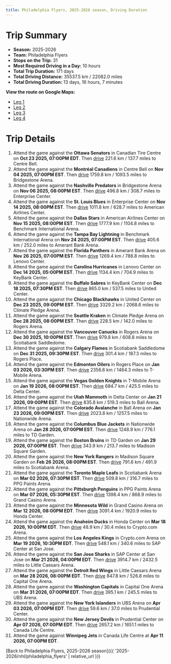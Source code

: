 ```yaml
---
title: Philadelphia Flyers, 2025-2026 season, Driving Duration
---
```


# Trip Summary
- **Season:** 2025-2026
- **Team:** Philadelphia Flyers
- **Stops on the Trip:** 31
- **Most Required Driving in a Day:** 10 hours
- **Total Trip Duration:** 171 days
- **Total Driving Distance:** 35537.5 km / 22082.0 miles
- **Total Driving Duration:** 13 days, 16 hours, 7 minutes

**View the route on Google Maps:**
- [Leg 1](https://www.google.com/maps/dir/Canadian+Tire+Centre+Ottawa/Centre+Bell+Montréal/Bridgestone+Arena+Nashville/Enterprise+Center+St.+Louis/American+Airlines+Center+Dallas/Benchmark+International+Arena+Tampa+Bay/Amerant+Bank+Arena+Florida/Lenovo+Center+Carolina/KeyBank+Center+Buffalo/United+Center+Chicago)
- [Leg 2](https://www.google.com/maps/dir/United+Center+Chicago/Climate+Pledge+Arena+Seattle/Rogers+Arena+Vancouver/Scotiabank+Saddledome+Calgary/Rogers+Place+Edmonton/T-Mobile+Arena+Vegas/Delta+Center+Utah/Ball+Arena+Colorado/Nationwide+Arena+Columbus/TD+Garden+Boston)
- [Leg 3](https://www.google.com/maps/dir/TD+Garden+Boston/Madison+Square+Garden+New+York/Scotiabank+Arena+Toronto/PPG+Paints+Arena+Pittsburgh/Grand+Casino+Arena+Minnesota/Honda+Center+Anaheim/Crypto.com+Arena+Los+Angeles/SAP+Center+at+San+Jose+San+Jose/Little+Caesars+Arena+Detroit/Capital+One+Arena+Washington)
- [Leg 4](https://www.google.com/maps/dir/Capital+One+Arena+Washington/UBS+Arena+New+York/Prudential+Center+New+Jersey/Canada+Life+Centre+Winnipeg)

# Trip Details
1. Attend the game against the **Ottawa Senators** in Canadian Tire Centre on **Oct 23 2025, 07:00PM EDT**. Then [drive](https://www.google.com/maps/dir/Canadian+Tire+Centre+Ottawa/Centre+Bell+Montréal) 221.6 km / 137.7 miles to Centre Bell.
2. Attend the game against the **Montréal Canadiens** in Centre Bell on **Nov 04 2025, 07:00PM EST**. Then [drive](https://www.google.com/maps/dir/Centre+Bell+Montréal/Bridgestone+Arena+Nashville) 1759.8 km / 1093.5 miles to Bridgestone Arena.
3. Attend the game against the **Nashville Predators** in Bridgestone Arena on **Nov 06 2025, 08:00PM EST**. Then [drive](https://www.google.com/maps/dir/Bridgestone+Arena+Nashville/Enterprise+Center+St.+Louis) 496.8 km / 308.7 miles to Enterprise Center.
4. Attend the game against the **St. Louis Blues** in Enterprise Center on **Nov 14 2025, 08:00PM EST**. Then [drive](https://www.google.com/maps/dir/Enterprise+Center+St.+Louis/American+Airlines+Center+Dallas) 1011.8 km / 628.7 miles to American Airlines Center.
5. Attend the game against the **Dallas Stars** in American Airlines Center on **Nov 15 2025, 08:00PM EST**. Then [drive](https://www.google.com/maps/dir/American+Airlines+Center+Dallas/Benchmark+International+Arena+Tampa+Bay) 1777.9 km / 1104.8 miles to Benchmark International Arena.
6. Attend the game against the **Tampa Bay Lightning** in Benchmark International Arena on **Nov 24 2025, 07:00PM EST**. Then [drive](https://www.google.com/maps/dir/Benchmark+International+Arena+Tampa+Bay/Amerant+Bank+Arena+Florida) 405.6 km / 252.0 miles to Amerant Bank Arena.
7. Attend the game against the **Florida Panthers** in Amerant Bank Arena on **Nov 26 2025, 07:00PM EST**. Then [drive](https://www.google.com/maps/dir/Amerant+Bank+Arena+Florida/Lenovo+Center+Carolina) 1269.4 km / 788.8 miles to Lenovo Center.
8. Attend the game against the **Carolina Hurricanes** in Lenovo Center on **Dec 14 2025, 05:00PM EST**. Then [drive](https://www.google.com/maps/dir/Lenovo+Center+Carolina/KeyBank+Center+Buffalo) 1134.4 km / 704.9 miles to KeyBank Center.
9. Attend the game against the **Buffalo Sabres** in KeyBank Center on **Dec 18 2025, 07:30PM EST**. Then [drive](https://www.google.com/maps/dir/KeyBank+Center+Buffalo/United+Center+Chicago) 865.0 km / 537.5 miles to United Center.
10. Attend the game against the **Chicago Blackhawks** in United Center on **Dec 23 2025, 09:00PM EST**. Then [drive](https://www.google.com/maps/dir/United+Center+Chicago/Climate+Pledge+Arena+Seattle) 3329.2 km / 2068.6 miles to Climate Pledge Arena.
11. Attend the game against the **Seattle Kraken** in Climate Pledge Arena on **Dec 28 2025, 08:00PM EST**. Then [drive](https://www.google.com/maps/dir/Climate+Pledge+Arena+Seattle/Rogers+Arena+Vancouver) 228.5 km / 142.0 miles to Rogers Arena.
12. Attend the game against the **Vancouver Canucks** in Rogers Arena on **Dec 30 2025, 10:00PM EST**. Then [drive](https://www.google.com/maps/dir/Rogers+Arena+Vancouver/Scotiabank+Saddledome+Calgary) 979.8 km / 608.8 miles to Scotiabank Saddledome.
13. Attend the game against the **Calgary Flames** in Scotiabank Saddledome on **Dec 31 2025, 09:30PM EST**. Then [drive](https://www.google.com/maps/dir/Scotiabank+Saddledome+Calgary/Rogers+Place+Edmonton) 301.4 km / 187.3 miles to Rogers Place.
14. Attend the game against the **Edmonton Oilers** in Rogers Place on **Jan 03 2026, 03:30PM EST**. Then [drive](https://www.google.com/maps/dir/Rogers+Place+Edmonton/T-Mobile+Arena+Vegas) 2356.6 km / 1464.3 miles to T-Mobile Arena.
15. Attend the game against the **Vegas Golden Knights** in T-Mobile Arena on **Jan 19 2026, 08:00PM EST**. Then [drive](https://www.google.com/maps/dir/T-Mobile+Arena+Vegas/Delta+Center+Utah) 684.7 km / 425.5 miles to Delta Center.
16. Attend the game against the **Utah Mammoth** in Delta Center on **Jan 21 2026, 09:00PM EST**. Then [drive](https://www.google.com/maps/dir/Delta+Center+Utah/Ball+Arena+Colorado) 835.8 km / 519.3 miles to Ball Arena.
17. Attend the game against the **Colorado Avalanche** in Ball Arena on **Jan 23 2026, 09:00PM EST**. Then [drive](https://www.google.com/maps/dir/Ball+Arena+Colorado/Nationwide+Arena+Columbus) 2023.8 km / 1257.5 miles to Nationwide Arena.
18. Attend the game against the **Columbus Blue Jackets** in Nationwide Arena on **Jan 28 2026, 07:00PM EST**. Then [drive](https://www.google.com/maps/dir/Nationwide+Arena+Columbus/TD+Garden+Boston) 1248.9 km / 776.1 miles to TD Garden.
19. Attend the game against the **Boston Bruins** in TD Garden on **Jan 29 2026, 07:00PM EST**. Then [drive](https://www.google.com/maps/dir/TD+Garden+Boston/Madison+Square+Garden+New+York) 343.9 km / 213.7 miles to Madison Square Garden.
20. Attend the game against the **New York Rangers** in Madison Square Garden on **Feb 26 2026, 08:00PM EST**. Then [drive](https://www.google.com/maps/dir/Madison+Square+Garden+New+York/Scotiabank+Arena+Toronto) 791.6 km / 491.9 miles to Scotiabank Arena.
21. Attend the game against the **Toronto Maple Leafs** in Scotiabank Arena on **Mar 02 2026, 07:30PM EST**. Then [drive](https://www.google.com/maps/dir/Scotiabank+Arena+Toronto/PPG+Paints+Arena+Pittsburgh) 509.8 km / 316.7 miles to PPG Paints Arena.
22. Attend the game against the **Pittsburgh Penguins** in PPG Paints Arena on **Mar 07 2026, 05:30PM EST**. Then [drive](https://www.google.com/maps/dir/PPG+Paints+Arena+Pittsburgh/Grand+Casino+Arena+Minnesota) 1398.4 km / 868.9 miles to Grand Casino Arena.
23. Attend the game against the **Minnesota Wild** in Grand Casino Arena on **Mar 12 2026, 08:00PM EDT**. Then [drive](https://www.google.com/maps/dir/Grand+Casino+Arena+Minnesota/Honda+Center+Anaheim) 3091.4 km / 1920.9 miles to Honda Center.
24. Attend the game against the **Anaheim Ducks** in Honda Center on **Mar 18 2026, 10:00PM EDT**. Then [drive](https://www.google.com/maps/dir/Honda+Center+Anaheim/Crypto.com+Arena+Los+Angeles) 48.9 km / 30.4 miles to Crypto.com Arena.
25. Attend the game against the **Los Angeles Kings** in Crypto.com Arena on **Mar 19 2026, 10:30PM EDT**. Then [drive](https://www.google.com/maps/dir/Crypto.com+Arena+Los+Angeles/SAP+Center+at+San+Jose+San+Jose) 548.1 km / 340.6 miles to SAP Center at San Jose.
26. Attend the game against the **San Jose Sharks** in SAP Center at San Jose on **Mar 21 2026, 04:00PM EDT**. Then [drive](https://www.google.com/maps/dir/SAP+Center+at+San+Jose+San+Jose/Little+Caesars+Arena+Detroit) 3914.7 km / 2432.5 miles to Little Caesars Arena.
27. Attend the game against the **Detroit Red Wings** in Little Caesars Arena on **Mar 28 2026, 08:00PM EDT**. Then [drive](https://www.google.com/maps/dir/Little+Caesars+Arena+Detroit/Capital+One+Arena+Washington) 847.8 km / 526.8 miles to Capital One Arena.
28. Attend the game against the **Washington Capitals** in Capital One Arena on **Mar 31 2026, 07:00PM EDT**. Then [drive](https://www.google.com/maps/dir/Capital+One+Arena+Washington/UBS+Arena+New+York) 395.1 km / 245.5 miles to UBS Arena.
29. Attend the game against the **New York Islanders** in UBS Arena on **Apr 03 2026, 07:00PM EDT**. Then [drive](https://www.google.com/maps/dir/UBS+Arena+New+York/Prudential+Center+New+Jersey) 59.6 km / 37.0 miles to Prudential Center.
30. Attend the game against the **New Jersey Devils** in Prudential Center on **Apr 07 2026, 07:00PM EDT**. Then [drive](https://www.google.com/maps/dir/Prudential+Center+New+Jersey/Canada+Life+Centre+Winnipeg) 2657.2 km / 1651.1 miles to Canada Life Centre.
31. Attend the game against **Winnipeg Jets** in Canada Life Centre at **Apr 11 2026, 07:00PM EDT**.

[Back to Philadelphia Flyers, 2025-2026 season]({{ '2025-2026/nhl/philadelphia_flyers' | relative_url }})
